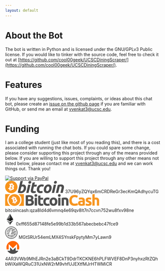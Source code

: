 ```yaml
---
layout: default
---
```


# About the Bot

The bot is written in Python and is licensed under the GNU/GPLv3 Public license. If you would like to tinker with the source code, feel free to check it out at [https://github.com/cool00geek/UCSCDiningScraper/](https://github.com/cool00geek/UCSCDiningScraper/).

# Features

If you have any suggestions, issues, complaints, or ideas about this chat bot, please create an [issue on the github page](https://github.com/cool00geek/UCSCDiningScraper/issues) if you are familiar
with GitHub, or send me an email at [vvenkat3@ucsc.edu](mailto:vvenkat3@ucsc.edu).

# Funding

I am a college student (just like most of you reading this), and there is a cost associated with running the chat bots. If you could spare some change, please consider supporting this project 
through any of the means provided below. If you are willing to support this project through any other means not listed below, please contact me at [vvenkat3@ucsc.edu](mailto:vvenkat3@ucsc.edu) and 
we can work things out. Thank you!

[![Support via PayPal](https://cdn.rawgit.com/twolfson/paypal-github-button/1.0.0/dist/button.svg)](https://www.paypal.me/SlugDining/)  
![Bitcoin](images/Bitcoin.png) 37U96yZQYqx6mCRDReGr3ecKmQAdhycuTG  
![Bitcoin Cash](images/bitcoin-cash.png) bitcoincash:qza8ld4d6vmnq4e69qv8lt7n7ccvn752wu8fxv98ne  
![Ethereum](images/ethereum.png) 0xff655d87148fe5e99b1d33b567abecbebc47fce9  
![Litecoin](images/litecoin.png) MGtSRUr54emLMX4SYnskFpytyMm7yLawn9  
![Monero](images/monero.png) 4AR3VWb9MhEJRn2e3aBCkT9DdrTKCKNE6hPLFWVEF8DnP3nyhxzRtZQhbWiXaWQRuC31UxNW2rM9vhfUJEXtfMJrHTWMiCR
